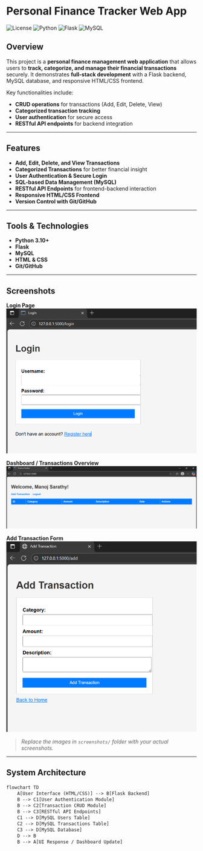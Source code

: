 
# Personal Finance Tracker Web App

![License](https://img.shields.io/badge/license-MIT-blue.svg)
![Python](https://img.shields.io/badge/python-3.10+-blue.svg)
![Flask](https://img.shields.io/badge/framework-Flask-success)
![MySQL](https://img.shields.io/badge/database-MySQL-lightgrey)

## Overview

This project is a **personal finance management web application** that allows users to **track, categorize, and manage their financial transactions** securely. It demonstrates **full-stack development** with a Flask backend, MySQL database, and responsive HTML/CSS frontend.

Key functionalities include:
- **CRUD operations** for transactions (Add, Edit, Delete, View)  
- **Categorized transaction tracking**  
- **User authentication** for secure access  
- **RESTful API endpoints** for backend integration  

---

## Features

- **Add, Edit, Delete, and View Transactions**  
- **Categorized Transactions** for better financial insight  
- **User Authentication & Secure Login**  
- **SQL-based Data Management (MySQL)**  
- **RESTful API Endpoints** for frontend-backend interaction  
- **Responsive HTML/CSS Frontend**  
- **Version Control with Git/GitHub**  

---

## Tools & Technologies

- **Python 3.10+**  
- **Flask**  
- **MySQL**  
- **HTML & CSS**  
- **Git/GitHub**  

---

## Screenshots

**Login Page**  
![Login Page](screenshots/login.png)  

**Dashboard / Transactions Overview**  
![Dashboard](screenshots/dashboard.png)  

**Add Transaction Form**  
![Add Transaction](screenshots/add_transaction.png)  

> *Replace the images in `screenshots/` folder with your actual screenshots.*

---

## System Architecture

```mermaid
flowchart TD
    A[User Interface (HTML/CSS)] --> B[Flask Backend]
    B --> C1[User Authentication Module]
    B --> C2[Transaction CRUD Module]
    B --> C3[RESTful API Endpoints]
    C1 --> D[MySQL Users Table]
    C2 --> D[MySQL Transactions Table]
    C3 --> D[MySQL Database]
    D --> B
    B --> A[UI Response / Dashboard Update]
